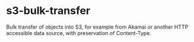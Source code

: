 # s3-bulk-transfer
Bulk transfer of objects into S3, for example from Akamai or another HTTP accessible data source, with preservation of Content-Type.
